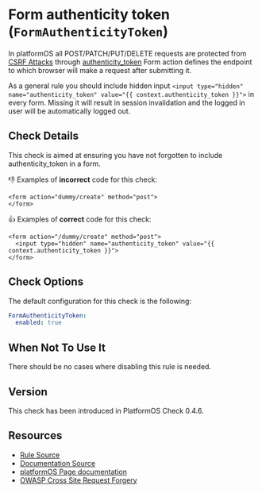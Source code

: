 # Form authenticity token (`FormAuthenticityToken`)

In platformOS all POST/PATCH/PUT/DELETE requests are protected from [CSRF Attacks][csrf-attack] through [authenticity_token][page-csrf]
Form action defines the endpoint to which browser will make a request after submitting it.

As a general rule you should include hidden input `<input type="hidden" name="authenticity_token" value="{{ context.authenticity_token }}">` in every form. Missing it will result in session invalidation and the logged in user will be automatically logged out.

## Check Details

This check is aimed at ensuring you have not forgotten to include authenticity_token in a form.

:-1: Examples of **incorrect** code for this check:

```liquid
<form action="dummy/create" method="post">
</form>
```

:+1: Examples of **correct** code for this check:

```liquid
<form action="/dummy/create" method="post">
  <input type="hidden" name="authenticity_token" value="{{ context.authenticity_token }}">
</form>
```

## Check Options

The default configuration for this check is the following:

```yaml
FormAuthenticityToken:
  enabled: true
```

## When Not To Use It

There should be no cases where disabling this rule is needed.

## Version

This check has been introduced in PlatformOS Check 0.4.6.

## Resources

- [Rule Source][codesource]
- [Documentation Source][docsource]
- [platformOS Page documentation][page-csrf]
- [OWASP Cross Site Request Forgery][csrf-attack]

[codesource]: /lib/platformos_check/checks/form_authenticity_token.rb
[docsource]: /docs/checks/form_authenticity_token.md
[page-csrf]: https://documentation.platformos.com/developer-guide/pages/pages#post-put-patch-delete-methods-and-cross-site-request-forgery-attacks
[csrf-attack]: https://owasp.org/www-community/attacks/csrf


